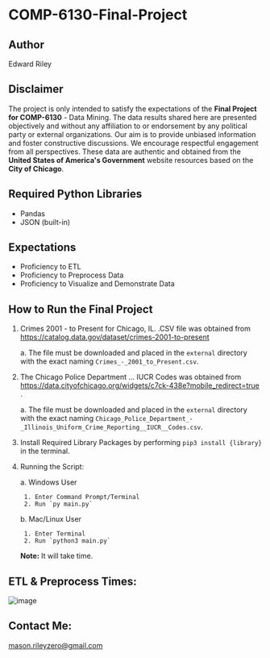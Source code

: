 # COMP-6130-Final-Project

## Author
Edward Riley

## Disclaimer
The project is only intended to satisfy the expectations of the **Final Project for COMP-6130** - Data Mining. The data results shared here are presented objectively and without any affiliation to or endorsement by any political party or external organizations. Our aim is to provide unbiased information and foster constructive discussions. We encourage respectful engagement from all perspectives. These data are authentic and obtained from the **United States of America's Government** website resources based on the __City of Chicago__.

## Required Python Libraries
- Pandas
- JSON (built-in)

## Expectations
- Proficiency to ETL
- Proficiency to Preprocess Data
- Proficiency to Visualize and Demonstrate Data

## How to Run the Final Project
1. Crimes 2001 - to Present for Chicago, IL. .CSV file was obtained from https://catalog.data.gov/dataset/crimes-2001-to-present 
    
    a. The file must be downloaded and placed in the `external` directory with the exact naming `Crimes_-_2001_to_Present.csv`.

2.  The Chicago Police Department ... IUCR Codes was obtained from https://data.cityofchicago.org/widgets/c7ck-438e?mobile_redirect=true .

    a. The file must be downloaded and placed in the `external` directory with the exact naming `Chicago_Police_Department_-_Illinois_Uniform_Crime_Reporting__IUCR__Codes.csv`. 

3. Install Required Library Packages by performing `pip3 install {library}` in the terminal.

4. Running the Script:

    a. Windows User 
        
        1. Enter Command Prompt/Terminal
        2. Run `py main.py`

    b. Mac/Linux User
        
        1. Enter Terminal
        2. Run `python3 main.py`

    **Note:** It will take time.


## ETL & Preprocess Times:
![image](https://github.com/EDataScriptware/COMP-6130-Final-Project/assets/55459510/84785aca-f026-426a-b869-53058faca59c)


## Contact Me: 
mason.rileyzero@gmail.com
